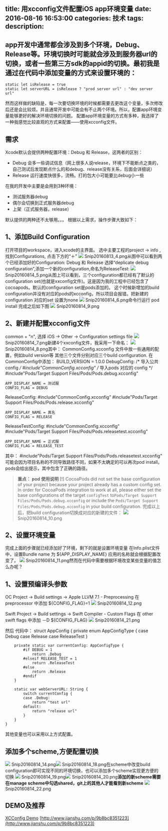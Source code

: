 title: 用xcconfig文件配置iOS app环境变量
date: 2016-08-16 16:53:00
categories: 技术
tags: 
description:
---
## app开发中通常都会涉及到多个环境，Debug、Release等。环境切换时可能就会涉及到服务器url的切换，或者一些第三方sdk的appid的切换。最初我是通过在代码中添加变量的方式来设置环境的：
	static let isRelease = true
	static let serverURL = isRelease ? "prod server url" : "dev server url"
<!--more-->

然而这样做的缺陷是，每一次要切换环境的时候都需要去更改这个变量，多次修改后还是会比较烦。并且通常开发中可能会有不止两个环境。所以，配置app环境变量能够更好的解决环境切换的问题。
配置app环境变量的方式有多种，我选择了一种我感觉比较直观的方式来配置——使用xcconfig文件。
## 需求
Xcode默认会提供两种配置环境：Debug 和 Release，这两者的区别：
- Debug 会多一些调试信息（网上很多人说release，环境下不能断点之类的，自己测试后发现断点什么的和debug、release没有关系，后面会详细说）
- Release 运行速度快很多，流畅。打的包大小可能要比debug小一些

在我的开发中主要是会用到3种环境：
- 测试服务器debug
- 偶尔会切换到正式服务器debug
- 上架（正式服务器，release）

默认提供的两种还不太够用。。。
根据以上需求，操作步骤大致如下：
## 1、添加Build Configuration
打开项目的workspace，进入xcode的主界面。
选中主要工程的project -> info , 找到Configurations, 点击下方的“＋”
![](http://upload-images.jianshu.io/upload_images/1748971-8d924a0586334e07.png?imageMogr2/auto-orient/strip%7CimageView2/2/w/1240)
Snip20160813_4.png从图中可以看到两个已经添加好的Configuration: Debug 和 Release
选择“deplicate debug configuration”,添加一个新的configuration,命名为ReleaseTest:
![](http://upload-images.jianshu.io/upload_images/1748971-c306a5df02ee6cba.png?imageMogr2/auto-orient/strip%7CimageView2/2/w/1240)
Snip20160814_5.png从图上可以看到，三个configuration都已经有了默认的configuration set(也就是xxconfig文件)。这是因为我的工程中已经包含了cocoapods。默认的configuration set是pods添加的。
这个时候新增加的build configuration并没有对应的pods的xcconfig，所以项目会报错。把新建的configuration 对应的set 设置为none
![](http://upload-images.jianshu.io/upload_images/1748971-e32ba6ac74eb4627.png?imageMogr2/auto-orient/strip%7CimageView2/2/w/1240)
Snip20160814_6.png命令行运行
	pod install
完成之后如下图
![](http://upload-images.jianshu.io/upload_images/1748971-717b4fe3a5d646ab.png?imageMogr2/auto-orient/strip%7CimageView2/2/w/1240)
Snip20160814_9.png

## 2、新建并配置xcconfig文件
common + "n", 选择 iOS -> Other -> Configuration settings file
![](http://upload-images.jianshu.io/upload_images/1748971-78f2a366a661d6a1.png?imageMogr2/auto-orient/strip%7CimageView2/2/w/1240)
Snip20160814_7.png新建4个xxconfig文件，我采用一下命名：
![](http://upload-images.jianshu.io/upload_images/1748971-9389ce75443f0f53.png?imageMogr2/auto-orient/strip%7CimageView2/2/w/1240)
Snip20160814_8.png其中：
CommonConfig.xcconfig 文件中放一些通用的配置，例如build version等
其他三个文件分别对应三个build configuration.
在CommonConfig中添加：
	BUILD_VERSION = 1.0.0
DebugConfig:
	/*
	    导入公共 config
	*/
	#include"CommonConfig.xcconfig"
	/*
	    导入pods 对应的 config
	*/
	#include"Pods/Target Support Files/Pods/Pods.debug.xcconfig"
	
	APP_DISPLAY_NAME = 测试服
	CONFIG_FLAG = DEBUG
ReleaseConfig:
	#include"CommonConfig.xcconfig"
	#include"Pods/Target Support Files/Pods/Pods.release.xcconfig"
	
	APP_DISPLAY_NAME = 真名
	CONFIG_FLAG = RELEASE
ReleaseTestConfig:
	#include"CommonConfig.xcconfig"
	#include"Pods/Target Support Files/Pods/Pods.releasetest.xcconfig"
	
	APP_DISPLAY_NAME = 正式服
	CONFIG_FLAG = RELEASE_TEST
其中：
	#include"Pods/Target Support Files/Pods/Pods.releasetest.xcconfig"
可能会因为项目名称的不同导致路径不同，如果不太确定的可以再次pod install。pods会给出提示，其中包含了正确的路径。
> **重点： pod 使用说明**
> [!] CocoaPods did not set the base configuration of your project because your project already has a custom config set. In order for CocoaPods integration to work at all, please either set the base configurations of the target `configTest` to`Pods/Target
>  Support Files/Pods/Pods.debug.xcconfig` or include the `Pods/Target Support
>  Files/Pods/Pods.debug.xcconfig` in your build configuration.
完成以上后，把build configuration切换成对应的新建的文件：
![](http://upload-images.jianshu.io/upload_images/1748971-f1a525371228d3c3.png?imageMogr2/auto-orient/strip%7CimageView2/2/w/1240)
Snip20160814_10.png

## 2、设置环境变量
完成上面的步骤就已经添加好了环境，剩下的就是设置环境变量
在Info.plist文件中，设置Bundle name 为
	${APP_DISPLAY_NAME}
应用的名称就会根据配置改变了。
![](http://upload-images.jianshu.io/upload_images/1748971-de1d8d6dac8fe640.png?imageMogr2/auto-orient/strip%7CimageView2/2/w/1240)
Snip20160814_11.png然而在代码中需要根据环境改变某些变量的值怎么办呢？

## 1、设置预编译头参数

OC
Project -> Build settings -> Apple LLVM 7.1 - Preprocessing
在 preprocessor 中添加
	${CONFIG_FLAG}=1
![](http://upload-images.jianshu.io/upload_images/1748971-f4f2cdbc0fc7d379.png?imageMogr2/auto-orient/strip%7CimageView2/2/w/1240)
Snip20160814_12.png

Swift
Project -> Build settings -> Swift Compiler - Custom Flags
在 other swift flags 中添加
	－D ${CONFIG_FLAG}
![](http://upload-images.jianshu.io/upload_images/1748971-3b518f9014a62ce5.png?imageMogr2/auto-orient/strip%7CimageView2/2/w/1240)
Snip20160814_21.png

然后
代码中：
	struct AppConfig {
	    private enum AppConfigType {
	        case Debug
	        case Release
	        case ReleaseTest
	    }
	
	    private static var currentConfig: AppConfigType {
	        #if DEBUG = 1
	            return .Debug
	        #elseif RELEASE_TEST = 1
	            return .ReleaseTest
	        #else
	            return .Release
	        #endif
	    }
	
	    static var webServerURL: String {
	        switch currentConfig {
	        case .Debug:
	            return "test url"
	        default:
	            return "release url"
	        }
	    }
	}
其他变量也可以采用以上方式配置。
## 添加多个scheme,方便配置切换
![](http://upload-images.jianshu.io/upload_images/1748971-51d9d056d783628d.png?imageMogr2/auto-orient/strip%7CimageView2/2/w/1240)
Snip20160814_14.png![](http://upload-images.jianshu.io/upload_images/1748971-785b380092076a20.png?imageMogr2/auto-orient/strip%7CimageView2/2/w/1240)
Snip20160814_18.png在scheme中改变build configuration即可实现不同的环境切换，也可以添加多个scheme实现更方便的切换
![](http://upload-images.jianshu.io/upload_images/1748971-4fa370bb13cef1fb.png?imageMogr2/auto-orient/strip%7CimageView2/2/w/1240)
Snip20160814_19.png![](http://upload-images.jianshu.io/upload_images/1748971-4b165b90ff55f1c0.png?imageMogr2/auto-orient/strip%7CimageView2/2/w/1240)
Snip20160814_20.png**添加的新scheme需要在manage scheme中勾选shared，git上的其他人才能看到新scheme**
![](http://upload-images.jianshu.io/upload_images/1748971-b97ffc642c9a2b15.png?imageMogr2/auto-orient/strip%7CimageView2/2/w/1240)
Snip20160814_22.png
## DEMO及推荐
[XCConfig Demo](https://github.com/MangoMade/XCConfigTestDemo)
[http://www.jianshu.com/p/9b8bc8351223](http://www.jianshu.com/p/9b8bc8351223)

